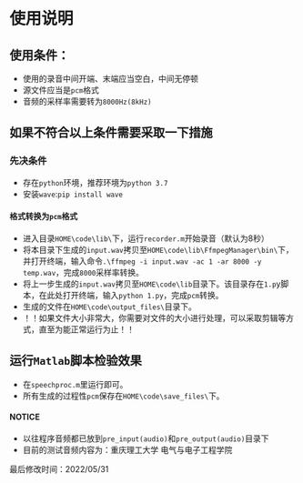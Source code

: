 # 使用说明
## 使用条件：
- 使用的录音中间开端、末端应当空白，中间无停顿
- 源文件应当是`pcm`格式
- 音频的采样率需要转为`8000Hz(8kHz)`
## 如果不符合以上条件需要采取一下措施
### 先决条件
- 存在`python`环境，推荐环境为`python 3.7`
- 安装`wave`:`pip install wave`
#### 格式转换为`pcm`格式
- 进入目录`HOME\code\lib\`下，运行`recorder.m`开始录音（默认为8秒）
- 将本目录下生成的`input.wav`拷贝至`HOME\code\lib\FfmpegManager\bin\`下，并打开终端，输入命令`.\ffmpeg -i input.wav -ac 1 -ar 8000 -y temp.wav`，完成`8000`采样率转换。
- 将上一步生成的`input.wav`拷贝至`HOME\code\lib`目录下。该目录存在`1.p`y脚本，在此处打开终端，输入`python 1.py`，完成`pcm`转换。
- 生成的文件在`HOME\code\output_files\`目录下。
- ！！如果文件大小非常大，你需要对文件的大小进行处理，可以采取剪辑等方式，直至为能正常运行为止！！
## 运行`Matlab`脚本检验效果
- 在`speechproc.m`里运行即可。
- 所有生成的过程性`pcm`保存在`HOME\code\save_files\`下。


#### NOTICE 
- 以往程序音频都已放到`pre_input(audio)`和`pre_output(audio)`目录下
- 目前的测试音频内容为：重庆理工大学 电气与电子工程学院

最后修改时间：2022/05/31
